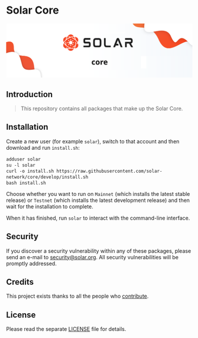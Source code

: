 # Solar Core

<p align="center">
	<img src="./banner.png" />
</p>

## Introduction

> This repository contains all packages that make up the Solar Core.

## Installation

Create a new user (for example `solar`), switch to that account and then download and run `install.sh`:

```
adduser solar
su -l solar
curl -o install.sh https://raw.githubusercontent.com/solar-network/core/develop/install.sh
bash install.sh
```

Choose whether you want to run on `Mainnet` (which installs the latest stable release) or `Testnet` (which installs the latest development release) and then wait for the installation to complete.

When it has finished, run `solar` to interact with the command-line interface.

## Security

If you discover a security vulnerability within any of these packages, please send an e-mail to security@solar.org. All security vulnerabilities will be promptly addressed.

## Credits

This project exists thanks to all the people who [contribute](../../contributors).

## License

Please read the separate [LICENSE](LICENSE) file for details.
